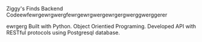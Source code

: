 Ziggy's Finds Backend Codeewfewrgewrgwergfewrgewrgwergewrgergwerggwerggerer

ewrgerg
Built with Python. Object Orientied Programing. Developed API with RESTful protocols using Postgresql database. 
